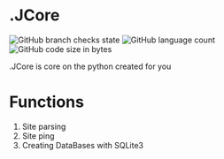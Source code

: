 # .JCore
![GitHub branch checks state](https://img.shields.io/github/checks-status/KailUser/.JCore/main?style=flat-square)
![GitHub language count](https://img.shields.io/github/languages/count/KailUser/.JCore?style=flat-square)
![GitHub code size in bytes](https://img.shields.io/github/languages/code-size/KailUser/.JCore?style=flat-square)

.JCore is core on the python created for you

# Functions
1. Site parsing
2. Site ping
3. Creating DataBases with SQLite3
